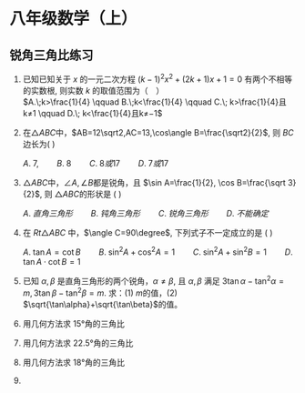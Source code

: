 # 八年级数学（上）

## 锐角三角比练习

1. 已知已知关于 $x$ 的一元二次方程 $(k−1)^2x^2+(2k+1)x+1=0$ 有两个不相等的实数根, 则实数 $k$ 的取值范围为（ ）  
   $A.\;k>\frac{1}{4} \qquad B.\;k<\frac{1}{4} \qquad C.\; k>\frac{1}{4}且k≠1 \qquad D.\; k<\frac{1}{4}且k≠−1$

2. 在$\triangle ABC$中，$AB=12\sqrt2,AC=13,\cos\angle B=\frac{\sqrt2}{2}$, 则 $BC$ 边长为(    )

    $A.\; 7, \qquad B.\; 8 \qquad C.\; 8 或 17 \qquad D.\; 7 或 17$

3. $\triangle ABC$中，$\angle A, \angle B$都是锐角，且 $\sin A=\frac{1}{2}, \cos B=\frac{\sqrt 3}{2}$, 则 $\triangle ABC$的形状是 (   )

    $A.\; 直角三角形 \qquad B. \; 钝角三角形 \qquad C.\; 锐角三角形 \qquad D.\; 不能确定$

4. 在 $Rt\triangle ABC$ 中，$\angle C=90\degree$, 下列式子不一定成立的是 (  )

    $A.\; \tan A= \cot B \qquad B.\; \sin^2A+\cos^2A=1 \qquad C.\; \sin^2A+\sin^2B=1 \qquad D.\; \tan A\cdot \cot B=1$

5. 已知 $\alpha, \beta$ 是直角三角形的两个锐角，$\alpha \ne \beta$, 且 $\alpha,\beta$ 满足 $3\tan\alpha-\tan^2\alpha=m, 3\tan\beta-\tan^2\beta=m$. 求：(1) $m$的值，(2) $\sqrt{\tan\alpha}+\sqrt{\tan\beta}$的值。

6. 用几何方法求 15°角的三角比

7. 用几何方法求 22.5°角的三角比

8. 用几何方法求 18°角的三角比

9. 
